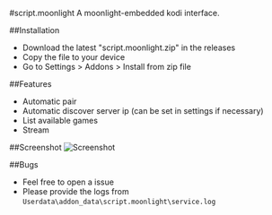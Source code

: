 #script.moonlight
A moonlight-embedded kodi interface.

##Installation
- Download the latest "script.moonlight.zip" in the releases
- Copy the file to your device
- Go to Settings > Addons > Install from zip file

##Features
- Automatic pair
- Automatic discover server ip (can be set in settings if necessary)
- List available games
- Stream

##Screenshot
![Screenshot](http://dead.github.io/images/moonlight-openelec.png "Screenshot")

##Bugs
- Feel free to open a issue
- Please provide the logs from `Userdata\addon_data\script.moonlight\service.log`
